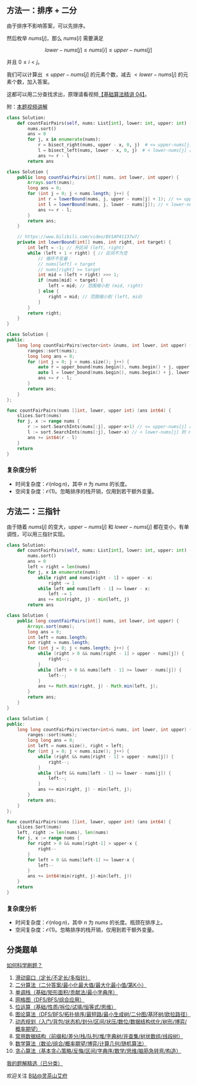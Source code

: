 ## 方法一：排序 + 二分

由于排序不影响答案，可以先排序。

然后枚举 $\textit{nums}[j]$，那么 $\textit{nums}[i]$ 需要满足

$$
\textit{lower} - \textit{nums}[j] \le \textit{nums}[i] \le \textit{upper} - \textit{nums}[j]
$$

并且 $0\le i < j$。

我们可以计算出 $\le \textit{upper} - \textit{nums}[j]$ 的元素个数，减去 $< \textit{lower} - \textit{nums}[j]$ 的元素个数，加入答案。

这都可以用二分查找求出，原理请看视频[【基础算法精讲 04】](https://www.bilibili.com/video/BV1AP41137w7/)。

附：[本题视频讲解](https://www.bilibili.com/video/BV1GY411i7RP/)

```py [sol-Python3]
class Solution:
    def countFairPairs(self, nums: List[int], lower: int, upper: int) -> int:
        nums.sort()
        ans = 0
        for j, x in enumerate(nums):
            r = bisect_right(nums, upper - x, 0, j)  # <= upper-nums[j] 的 nums[i] 的个数
            l = bisect_left(nums, lower - x, 0, j)  # < lower-nums[j] 的 nums[i] 的个数
            ans += r - l
        return ans
```

```java [sol-Java]
class Solution {
    public long countFairPairs(int[] nums, int lower, int upper) {
        Arrays.sort(nums);
        long ans = 0;
        for (int j = 0; j < nums.length; j++) {
            int r = lowerBound(nums, j, upper - nums[j] + 1); // <= upper-nums[j] 的 nums[i] 的个数
            int l = lowerBound(nums, j, lower - nums[j]); // < lower-nums[j] 的 nums[i] 的个数
            ans += r - l;
        }
        return ans;
    }

    // https://www.bilibili.com/video/BV1AP41137w7/
    private int lowerBound(int[] nums, int right, int target) {
        int left = -1; // 开区间 (left, right)
        while (left + 1 < right) { // 区间不为空
            // 循环不变量：
            // nums[left] < target
            // nums[right] >= target
            int mid = (left + right) >>> 1;
            if (nums[mid] < target) {
                left = mid; // 范围缩小到 (mid, right)
            } else {
                right = mid; // 范围缩小到 (left, mid)
            }
        }
        return right;
    }
}
```

```cpp [sol-C++]
class Solution {
public:
    long long countFairPairs(vector<int> &nums, int lower, int upper) {
        ranges::sort(nums);
        long long ans = 0;
        for (int j = 0; j < nums.size(); j++) {
            auto r = upper_bound(nums.begin(), nums.begin() + j, upper - nums[j]); // <= upper-nums[j] 的 nums[i] 的个数
            auto l = lower_bound(nums.begin(), nums.begin() + j, lower - nums[j]); // < lower-nums[j] 的 nums[i] 的个数
            ans += r - l;
        }
        return ans;
    }
};
```

```go [sol-Go]
func countFairPairs(nums []int, lower, upper int) (ans int64) {
	slices.Sort(nums)
	for j, x := range nums {
		r := sort.SearchInts(nums[:j], upper-x+1) // <= upper-nums[j] 的 nums[i] 的个数
		l := sort.SearchInts(nums[:j], lower-x) // < lower-nums[j] 的 nums[i] 的个数
		ans += int64(r - l)
	}
	return
}
```

### 复杂度分析

- 时间复杂度：$\mathcal{O}(n\log n)$，其中 $n$ 为 $\textit{nums}$ 的长度。
- 空间复杂度：$\mathcal{O}(1)$。忽略排序的栈开销，仅用到若干额外变量。

## 方法二：三指针

由于随着 $\textit{nums}[j]$ 的变大，$\textit{upper}-\textit{nums}[j]$ 和 $\textit{lower} - \textit{nums}[j]$ 都在变小，有单调性，可以用三指针实现。

```py [sol-Python3]
class Solution:
    def countFairPairs(self, nums: List[int], lower: int, upper: int) -> int:
        nums.sort()
        ans = 0
        left = right = len(nums)
        for j, x in enumerate(nums):
            while right and nums[right - 1] > upper - x:
                right -= 1
            while left and nums[left - 1] >= lower - x:
                left -= 1
            ans += min(right, j) - min(left, j)
        return ans
```

```java [sol-Java]
class Solution {
    public long countFairPairs(int[] nums, int lower, int upper) {
        Arrays.sort(nums);
        long ans = 0;
        int left = nums.length;
        int right = nums.length;
        for (int j = 0; j < nums.length; j++) {
            while (right > 0 && nums[right - 1] > upper - nums[j]) {
                right--;
            }
            while (left > 0 && nums[left - 1] >= lower - nums[j]) {
                left--;
            }
            ans += Math.min(right, j) - Math.min(left, j);
        }
        return ans;
    }
}
```

```cpp [sol-C++]
class Solution {
public:
    long long countFairPairs(vector<int>& nums, int lower, int upper) {
        ranges::sort(nums);
        long long ans = 0;
        int left = nums.size(), right = left;
        for (int j = 0; j < nums.size(); j++) {
            while (right && nums[right - 1] > upper - nums[j]) {
                right--;
            }
            while (left && nums[left - 1] >= lower - nums[j]) {
                left--;
            }
            ans += min(right, j) - min(left, j);
        }
        return ans;
    }
};
```

```go [sol-Go]
func countFairPairs(nums []int, lower, upper int) (ans int64) {
	slices.Sort(nums)
	left, right := len(nums), len(nums)
	for j, x := range nums {
		for right > 0 && nums[right-1] > upper-x {
			right--
		}
		for left > 0 && nums[left-1] >= lower-x {
			left--
		}
		ans += int64(min(right, j)-min(left, j))
	}
	return
}
```

### 复杂度分析

- 时间复杂度：$\mathcal{O}(n\log n)$，其中 $n$ 为 $\textit{nums}$ 的长度。瓶颈在排序上。
- 空间复杂度：$\mathcal{O}(1)$。忽略排序的栈开销，仅用到若干额外变量。

## 分类题单

[如何科学刷题？](https://leetcode.cn/circle/discuss/RvFUtj/)

1. [滑动窗口（定长/不定长/多指针）](https://leetcode.cn/circle/discuss/0viNMK/)
2. [二分算法（二分答案/最小化最大值/最大化最小值/第K小）](https://leetcode.cn/circle/discuss/SqopEo/)
3. [单调栈（基础/矩形面积/贡献法/最小字典序）](https://leetcode.cn/circle/discuss/9oZFK9/)
4. [网格图（DFS/BFS/综合应用）](https://leetcode.cn/circle/discuss/YiXPXW/)
5. [位运算（基础/性质/拆位/试填/恒等式/思维）](https://leetcode.cn/circle/discuss/dHn9Vk/)
6. [图论算法（DFS/BFS/拓扑排序/最短路/最小生成树/二分图/基环树/欧拉路径）](https://leetcode.cn/circle/discuss/01LUak/)
7. [动态规划（入门/背包/状态机/划分/区间/状压/数位/数据结构优化/树形/博弈/概率期望）](https://leetcode.cn/circle/discuss/tXLS3i/)
8. [常用数据结构（前缀和/差分/栈/队列/堆/字典树/并查集/树状数组/线段树）](https://leetcode.cn/circle/discuss/mOr1u6/)
9. [数学算法（数论/组合/概率期望/博弈/计算几何/随机算法）](https://leetcode.cn/circle/discuss/IYT3ss/)
10. [贪心算法（基本贪心策略/反悔/区间/字典序/数学/思维/脑筋急转弯/构造）](https://leetcode.cn/circle/discuss/g6KTKL/)

[我的题解精选（已分类）](https://github.com/EndlessCheng/codeforces-go/blob/master/leetcode/SOLUTIONS.md)

欢迎关注 [B站@灵茶山艾府](https://space.bilibili.com/206214)
